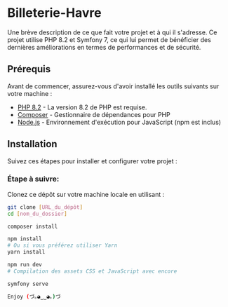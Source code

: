 # Billeterie-Havre
Une brève description de ce que fait votre projet et à qui il s'adresse. Ce projet utilise PHP 8.2 et Symfony 7, ce qui lui permet de bénéficier des dernières améliorations en termes de performances et de sécurité.

## Prérequis

Avant de commencer, assurez-vous d'avoir installé les outils suivants sur votre machine :
- [PHP 8.2](https://www.php.net/releases/8_2_0.php) - La version 8.2 de PHP est requise.
- [Composer](https://getcomposer.org/) - Gestionnaire de dépendances pour PHP
- [Node.js](https://nodejs.org/) - Environnement d'exécution pour JavaScript (npm est inclus)

## Installation

Suivez ces étapes pour installer et configurer votre projet :

### Étape à suivre:

Clonez ce dépôt sur votre machine locale en utilisant :

```bash
git clone [URL_du_dépôt]
cd [nom_du_dossier]

composer install

npm install
# Ou si vous préférez utiliser Yarn
yarn install

npm run dev
# Compilation des assets CSS et JavaScript avec encore

symfony serve

Enjoy (づ｡◕‿‿◕｡)づ
